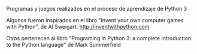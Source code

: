 Programas y juegos realizados en el proceso de aprendizaje de Python 3

Algunos fueron inspirados en el libro "Invent your own computer games with Python", de Al Sweigart: http://inventwithpython.com

Otros pertenecen al libro "Programing in Python 3: a complete introduction to the Python language" de Mark Summerfield
